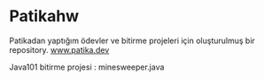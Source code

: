 # Patikahw
Patikadan yaptığım ödevler ve bitirme projeleri için oluşturulmuş bir repository. www.patika.dev

Java101 bitirme projesi : minesweeper.java

